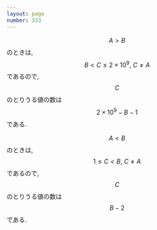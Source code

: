 ```yaml
---
layout: page
number: 333
---
```

$$ A \gt B $$ のときは, $$ B \lt C \leq 2 \times 10^9,\ C \neq A $$ であるので, $$ C $$ のとりうる値の数は $$ 2 \times 10^9 - B - 1 $$ である.

$$ A \lt B $$ のときは, $$ 1 \leq C \lt B,\ C \neq A $$ であるので, $$ C $$ のとりうる値の数は $$ B - 2 $$ である.
